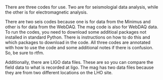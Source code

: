 There are three codes for use. Two are for seismologial data analysis, while the other is for electromagnetic analysis.


There are two seis codes because one is for data from the Minimus and other is for data from the WebDAQ. The mag code is also for WebDAQ data.
To run the codes, you need to download some additioal packages not installed in standard Python. There is instructions on how to do this and which packages to download in the code.
All three codes are annotated with how to use the code and some additional notes if there is confusion. So, be sure to rtfm.


Additionally, there are LIGO data files. These are so you can compare the field data to what is recorded at ligo. The mag has two data files because they are from two different locations on the LHO site.
